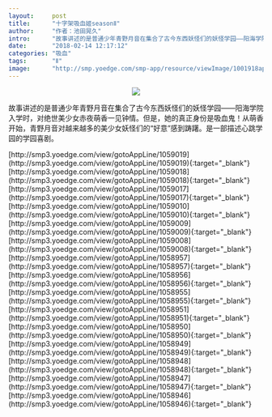 ```yaml
---
layout:     post
title:      "十字架吸血姬seasonⅡ"
author:     "作者：池田晃久"
intro:      "故事讲述的是普通少年青野月音在集合了古今东西妖怪们的妖怪学园——阳海学院入学时，对绝世美少女赤夜萌香一见钟情。但是，她的真正身份是吸血鬼！从萌香开始，青野月音对越来越多的美少女妖怪们的“好意”感到踌躇。是一部描述心跳学园的学园喜剧。"
date:       "2018-02-14 12:17:12"
categories: "吸血"
tags:       "Ⅱ"
image:      "http://smp.yoedge.com/smp-app/resource/viewImage/1001918appline.png"
---
```

<div style="text-align: center">
<p><img src="http://smp.yoedge.com/smp-app/resource/viewImage/1001918appline.png"/></p>
</div>
<p class="post-meta">
<span>故事讲述的是普通少年青野月音在集合了古今东西妖怪们的妖怪学园——阳海学院入学时，对绝世美少女赤夜萌香一见钟情。但是，她的真正身份是吸血鬼！从萌香开始，青野月音对越来越多的美少女妖怪们的“好意”感到踌躇。是一部描述心跳学园的学园喜剧。</span>
</p>
[http://smp3.yoedge.com/view/gotoAppLine/1059019](http://smp3.yoedge.com/view/gotoAppLine/1059019){:target="_blank"}
[http://smp3.yoedge.com/view/gotoAppLine/1059018](http://smp3.yoedge.com/view/gotoAppLine/1059018){:target="_blank"}
[http://smp3.yoedge.com/view/gotoAppLine/1059017](http://smp3.yoedge.com/view/gotoAppLine/1059017){:target="_blank"}
[http://smp3.yoedge.com/view/gotoAppLine/1059010](http://smp3.yoedge.com/view/gotoAppLine/1059010){:target="_blank"}
[http://smp3.yoedge.com/view/gotoAppLine/1059009](http://smp3.yoedge.com/view/gotoAppLine/1059009){:target="_blank"}
[http://smp3.yoedge.com/view/gotoAppLine/1059008](http://smp3.yoedge.com/view/gotoAppLine/1059008){:target="_blank"}
[http://smp3.yoedge.com/view/gotoAppLine/1058957](http://smp3.yoedge.com/view/gotoAppLine/1058957){:target="_blank"}
[http://smp3.yoedge.com/view/gotoAppLine/1058956](http://smp3.yoedge.com/view/gotoAppLine/1058956){:target="_blank"}
[http://smp3.yoedge.com/view/gotoAppLine/1058955](http://smp3.yoedge.com/view/gotoAppLine/1058955){:target="_blank"}
[http://smp3.yoedge.com/view/gotoAppLine/1058951](http://smp3.yoedge.com/view/gotoAppLine/1058951){:target="_blank"}
[http://smp3.yoedge.com/view/gotoAppLine/1058950](http://smp3.yoedge.com/view/gotoAppLine/1058950){:target="_blank"}
[http://smp3.yoedge.com/view/gotoAppLine/1058949](http://smp3.yoedge.com/view/gotoAppLine/1058949){:target="_blank"}
[http://smp3.yoedge.com/view/gotoAppLine/1058948](http://smp3.yoedge.com/view/gotoAppLine/1058948){:target="_blank"}
[http://smp3.yoedge.com/view/gotoAppLine/1058947](http://smp3.yoedge.com/view/gotoAppLine/1058947){:target="_blank"}
[http://smp3.yoedge.com/view/gotoAppLine/1058946](http://smp3.yoedge.com/view/gotoAppLine/1058946){:target="_blank"}


